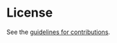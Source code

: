 # License

See the
[guidelines for contributions](https://github.com/DeD1rk/draft-rpki-nullscheme/blob//CONTRIBUTING.md).
